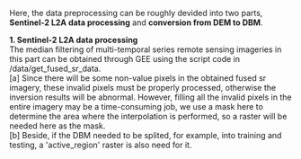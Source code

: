 Here, the data preprocessing can be roughly devided into two parts, **Sentinel-2 L2A data processing** and **conversion from DEM to DBM**.

**1. Sentinel-2 L2A data processing** <br>
The median filtering of multi-temporal series remote sensing imageries in this part can be obtained through GEE using the script code in /data/get_fused_sr_data. <br>
[a] Since there will be some non-value pixels ​​in the obtained fused sr imagery, these invalid pixels ​​must be properly processed, otherwise the inversion results will be abnormal. However, filling all the invalid pixels in the entire imagery may be a time-consuming job, we use a mask here to determine the area where the interpolation is performed, so a raster will be needed here as the mask. <br>
[b] Beside, if the DBM needed to be splited, for example, into training and testing, a 'active_region' raster is also need for it.
